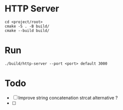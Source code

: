 # HTTP Server

```
cd <project/root>
cmake -S . -B build/
cmake --build build/
```

# Run

```
./build/http-server --port <port> default 3000
```

# Todo

- [ ] Improve string concatenation strcat alternative ?
- [ ] 